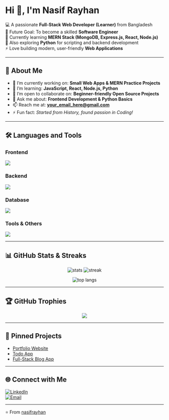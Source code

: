 # Hi 👋, I'm Nasif Rayhan

💻 A passionate **Full-Stack Web Developer (Learner)** from Bangladesh  
🎯 Future Goal: To become a skilled **Software Engineer**  
🌱 Currently learning **MERN Stack (MongoDB, Express.js, React, Node.js)**  
🐍 Also exploring **Python** for scripting and backend development  
⚡ Love building modern, user-friendly **Web Applications**

---

## 🚀 About Me
- 🔭 I’m currently working on: **Small Web Apps & MERN Practice Projects**  
- 🌱 I’m learning: **JavaScript, React, Node.js, Python**  
- 👯 I’m open to collaborate on: **Beginner-friendly Open Source Projects**  
- 💬 Ask me about: **Frontend Development & Python Basics**  
- 📫 Reach me at: **your_email_here@gmail.com**  
- ⚡ Fun fact: *Started from History, found passion in Coding!*  

---

## 🛠️ Languages and Tools

### Frontend  
<p align="left">
  <img src="https://skillicons.dev/icons?i=html,css,js,react,tailwind" />
</p>

### Backend  
<p align="left">
  <img src="https://skillicons.dev/icons?i=nodejs,express,python" />
</p>

### Database  
<p align="left">
  <img src="https://skillicons.dev/icons?i=mongodb,mysql" />
</p>

### Tools & Others  
<p align="left">
  <img src="https://skillicons.dev/icons?i=git,github,vscode,postman" />
</p>

---

## 📊 GitHub Stats & Streaks

<p align="center">
  <img src="https://github-readme-stats.vercel.app/api?username=nasifrayhan&show_icons=true&theme=tokyonight" alt="stats" />
  <img src="https://github-readme-streak-stats.herokuapp.com/?user=nasifrayhan&theme=tokyonight" alt="streak" />
</p>

<p align="center">
  <img src="https://github-readme-stats.vercel.app/api/top-langs/?username=nasifrayhan&layout=compact&theme=tokyonight" alt="top langs" />
</p>

---

## 🏆 GitHub Trophies
<p align="center">
  <img src="https://github-profile-trophy.vercel.app/?username=nasifrayhan&theme=onedark&no-frame=true&no-bg=true&margin-w=15" />
</p>

---

## 📌 Pinned Projects
- [Portfolio Website](https://github.com/nasifrayhan/portfolio-website)  
- [Todo App](https://github.com/nasifrayhan/todo-app)  
- [Full-Stack Blog App](https://github.com/nasifrayhan/blog-app)  

---

## 🌐 Connect with Me
[![LinkedIn](https://img.shields.io/badge/-LinkedIn-blue?logo=linkedin&logoColor=white&style=flat)](https://www.linkedin.com/in/nasifrayhan)  
[![Email](https://img.shields.io/badge/-Email-red?logo=gmail&logoColor=white&style=flat)](nasifrayhanyousha@gmail.com)  

---
⭐️ From [nasifrayhan](https://github.com/nasifrayhan)
